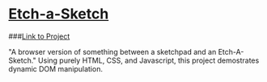 # [Etch-a-Sketch](https://www.theodinproject.com/lessons/foundations-etch-a-sketch)

###[Link to Project](https://keenymcg.github.io/Odin_Etch_a_sketch/)

"A browser version of something between a sketchpad and an Etch-A-Sketch." Using purely HTML, CSS, and Javascript, this project demostrates dynamic DOM manipulation.
